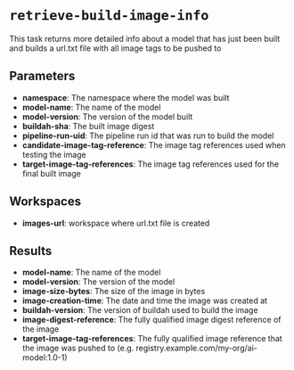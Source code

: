 # `retrieve-build-image-info`

This task returns more detailed info about a model that has just been built and builds a url.txt file with all image tags to be pushed to

## Parameters
* **namespace**: The namespace where the model was built
* **model-name**: The name of the model
* **model-version**: The version of the model built
* **buildah-sha**: The built image digest
* **pipeline-run-uid**: The pipeline run id that was run to build the model
* **candidate-image-tag-reference**: The image tag references used when testing the image
* **target-image-tag-references**: The image tag references used for the final built image

## Workspaces
* **images-url**: workspace where url.txt file is created

## Results
* **model-name**: The name of the model
* **model-version**: The version of the model
* **image-size-bytes**: The size of the image in bytes
* **image-creation-time**: The date and time the image was created at
* **buildah-version**: The version of buildah used to build the image
* **image-digest-reference**: The fully qualified image digest reference of the image
* **target-image-tag-references**: The fully qualified image reference that the image was pushed to (e.g. registry.example.com/my-org/ai-model:1.0-1)
